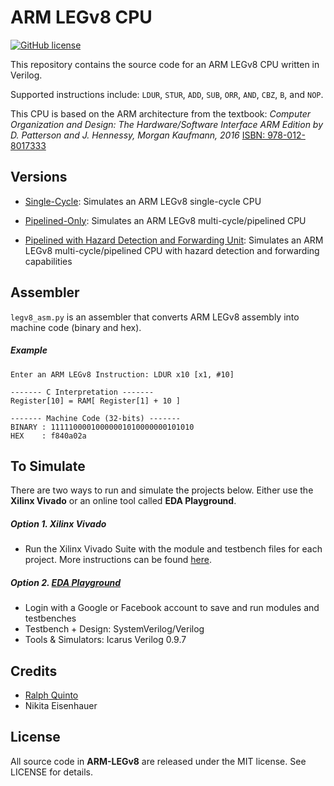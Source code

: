 # ARM LEGv8 CPU

[![GitHub license](https://img.shields.io/badge/license-MIT-blue.svg)](https://raw.githubusercontent.com/nextseto/ARM-LEGv8/master/LICENSE)

This repository contains the source code for an ARM LEGv8 CPU written in Verilog.

Supported instructions include: `LDUR`, `STUR`, `ADD`, `SUB`, `ORR`, `AND`, `CBZ`, `B`, and `NOP`.

This CPU is based on the ARM architecture from the textbook: *Computer Organization and Design: The Hardware/Software Interface ARM Edition by D. Patterson and J. Hennessy, Morgan Kaufmann, 2016* [ISBN: 978-012-8017333](https://www.amazon.com/Computer-Organization-Design-Interface-Architecture/dp/0128017333/ref=sr_1_1?ie=UTF8&qid=1483051663&sr=8-1&keywords=9780128017333)

## Versions

- [Single-Cycle](/Single-Cycle): Simulates an ARM LEGv8 single-cycle CPU

- [Pipelined-Only](/Pipelined-Only): Simulates an ARM LEGv8 multi-cycle/pipelined CPU

- [Pipelined with Hazard Detection and Forwarding Unit](/Pipeline-With-Hazard-And-Forwarding): Simulates an ARM LEGv8 multi-cycle/pipelined CPU with hazard detection and forwarding capabilities

## Assembler

`legv8_asm.py` is an assembler that converts ARM LEGv8 assembly into machine code (binary and hex).

##### Example

```
Enter an ARM LEGv8 Instruction: LDUR x10 [x1, #10]

------- C Interpretation -------
Register[10] = RAM[ Register[1] + 10 ]

------- Machine Code (32-bits) -------
BINARY : 11111000010000001010000000101010
HEX    : f840a02a
```

## To Simulate

There are two ways to run and simulate the projects below. Either use the **Xilinx Vivado** or an online tool called **EDA Playground**.

##### Option 1. Xilinx Vivado

- Run the Xilinx Vivado Suite with the module and testbench files for each project. More instructions can be found [here](https://www.xilinx.com/support/university/students.html#overview).

##### Option 2. [EDA Playground](http://www.edaplayground.com/home)
- Login with a Google or Facebook account to save and run modules and testbenches
- Testbench + Design: SystemVerilog/Verilog
- Tools & Simulators: Icarus Verilog 0.9.7

## Credits

- [Ralph Quinto](https://github.com/RakiRoad)
- Nikita Eisenhauer

## License

All source code in **ARM-LEGv8** are released under the MIT license. See LICENSE for details.
